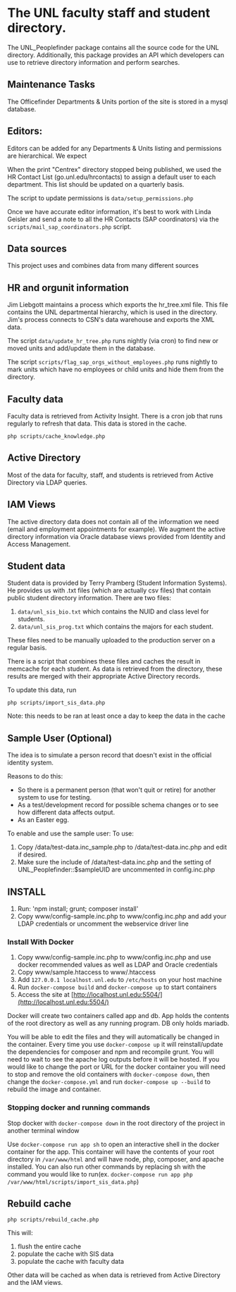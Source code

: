 # The UNL faculty staff and student directory.

The UNL_Peoplefinder package contains all the source code for the UNL directory.
Additionally, this package provides an API which developers can use to retrieve
directory information and perform searches.

## Maintenance Tasks

The Officefinder Departments & Units portion of the site is stored in a mysql database.

## Editors:

Editors can be added for any Departments & Units listing and permissions are
hierarchical. We expect 

When the print "Centrex" directory stopped being published, we used the HR
Contact List (go.unl.edu/hrcontacts) to assign a default user to each
department. This list should be updated on a quarterly basis.

The script to update permissions is `data/setup_permissions.php`

Once we have accurate editor information, it's best to work with Linda Geisler
and send a note to all the HR Contacts (SAP coordinators) via the
`scripts/mail_sap_coordinators.php` script.

## Data sources

This project uses and combines data from many different sources

## HR and orgunit information

Jim Liebgott maintains a process which exports the hr_tree.xml file. This file
contains the UNL departmental hierarchy, which is used in the directory.
Jim's process connects to CSN's data warehouse and exports the XML data.

The script `data/update_hr_tree.php` runs nightly (via cron) to find new or
moved units and add/update them in the database. 

The script `scripts/flag_sap_orgs_without_employees.php` runs nightly to mark
units which have no employees or child units and hide them from the directory.

## Faculty data

Faculty data is retrieved from Activity Insight. There is a cron job that runs regularly to refresh that data. This data is stored in the cache.

```
php scripts/cache_knowledge.php
```

## Active Directory

Most of the data for faculty, staff, and students is retrieved from Active Directory via LDAP queries.

## IAM Views

The active directory data does not contain all of the information we need (email and employment appointments for example). We augment the active directory information via Oracle database views provided from Identity and Access Management.

## Student data

Student data is provided by Terry Pramberg (Student Information Systems). He provides us with .txt files (which are actually csv files) that contain public student directory information. There are two files:

1) `data/unl_sis_bio.txt` which contains the NUID and class level for students.
2) `data/unl_sis_prog.txt` which contains the majors for each student.

These files need to be manually uploaded to the production server on a regular basis.

There is a script that combines these files and caches the result in memcache for each student. As data is retrieved from the directory, these results are merged with their appropriate Active Directory records.

To update this data, run

```
php scripts/import_sis_data.php
```

Note: this needs to be ran at least once a day to keep the data in the cache

## Sample User (Optional)

The idea is to simulate a person record that doesn't exist in the official identity system.

Reasons to do this:
- So there is a permanent person (that won't quit or retire) for another system to use for testing.
- As a test/development record for possible schema changes or to see how different data affects output.
- As an Easter egg.

To enable and use the sample user:
To use:
1) Copy /data/test-data.inc_sample.php to /data/test-data.inc.php and edit if desired.
2) Make sure the include of /data/test-data.inc.php and the setting of UNL_Peoplefinder::$sampleUID are uncommented in config.inc.php


## INSTALL

1) Run: 'npm install; grunt; composer install'
2) Copy www/config-sample.inc.php to www/config.inc.php and add your LDAP credentials or uncomment the webservice driver line

### Install With Docker

1) Copy www/config-sample.inc.php to www/config.inc.php and use docker recommended values as well as LDAP and Oracle credentials
2) Copy www/sample.htaccess to www/.htaccess
3) Add `127.0.0.1 localhost.unl.edu` to `/etc/hosts` on your host machine
4) Run `docker-compose build` and `docker-compose up` to start containers
5) Access the site at [http://localhost.unl.edu:5504/](http://localhost.unl.edu:5504/)

Docker will create two containers called app and db. App holds the contents of the root directory as well as any running program. DB only holds mariadb.

You will be able to edit the files and they will automatically be changed in the container. Every time you use `docker-compose up` it will reinstall/update the
dependencies for composer and npm and recompile grunt. You will need to wait to see the apache log outputs before it will be hosted. If you would like to change the port or URL for the docker container you will need to stop and remove the old containers with `docker-compose down`, then change the `docker-compose.yml` and run `docker-compose up --build` to rebuild the image and container.

### Stopping docker and running commands

Stop docker with `docker-compose down` in the root directory of the project in another terminal window

Use `docker-compose run app sh` to open an interactive shell in the docker container for the app. This container will have the contents of your root directory in `/var/www/html` and will have node, php, composer, and apache installed.
You can also run other commands by replacing sh with the command you would like to run(ex. `docker-compose run app php /var/www/html/scripts/import_sis_data.php`)



## Rebuild cache

```
php scripts/rebuild_cache.php
```

This will:
1) flush the entire cache
2) populate the cache with SIS data
2) populate the cache with faculty data

Other data will be cached as when data is retrieved from Active Directory and the IAM views.
